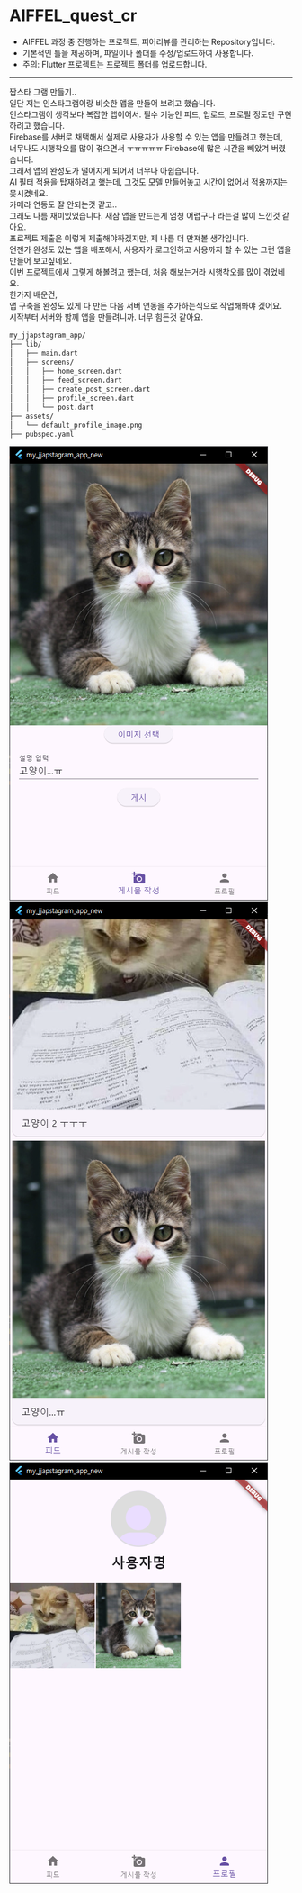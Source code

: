 # AIFFEL_quest_cr

* AIFFEL 과정 중 진행하는 프로젝트, 피어리뷰를 관리하는 Repository입니다.
* 기본적인 틀을 제공하며, 파일이나 폴더를 수정/업로드하여 사용합니다.
* 주의: Flutter 프로젝트는 프로젝트 폴더를 업로드합니다.
---

짭스타 그램 만들기..  
일단 저는 인스타그램이랑 비슷한 앱을 만들어 보려고 했습니다.  
인스타그램이 생각보다 복잡한 앱이어서. 필수 기능인 피드, 업로드, 프로필 정도만 구현하려고 했습니다.  
Firebase를 서버로 채택해서 실제로 사용자가 사용할 수 있는 앱을 만들려고 했는데,  
너무나도 시행착오를 많이 겪으면서 ㅜㅠㅠㅠㅠ Firebase에 많은 시간을 빼았겨 버렸습니다.  
그래서 앱의 완성도가 떨어지게 되어서 너무나 아쉽습니다.  
AI 필터 적용을 탑재하려고 했는데, 그것도 모델 만들어놓고 시간이 없어서 적용까지는 못시켰네요.  
카메라 연동도 잘 안되는것 같고..  
그래도 나름 재미있었습니다. 새삼 앱을 만드는게 엄청 어렵구나 라는걸 많이 느낀것 같아요.  
프로젝트 제출은 이렇게 제출해야하겠지만,   제 나름 더 만져볼 생각입니다.  
언젠가 완성도 있는 앱을 배포해서, 사용자가 로그인하고 사용까지 할 수 있는 그런 앱을 만들어 보고싶네요.  
이번 프로젝트에서 그렇게 해볼려고 했는데, 처음 해보는거라 시행착오를 많이 겪었네요.  
한가지 배운건,  
앱 구축을 완성도 있게 다 만든 다음 서버 연동을 추가하는식으로 작업해봐야 겠어요.   
시작부터 서버와 함께 앱을 만들려니까. 너무 힘든것 같아요.  

  
~~~
my_jjapstagram_app/
├── lib/
│   ├── main.dart
│   ├── screens/
│   │   ├── home_screen.dart
│   │   ├── feed_screen.dart
│   │   ├── create_post_screen.dart
│   │   ├── profile_screen.dart
│   │   └── post.dart
├── assets/
│   └── default_profile_image.png
├── pubspec.yaml
~~~

![예제 이미지](img/img01.png)
![예제 이미지](img/img02.png)
![예제 이미지](img/img03.png)